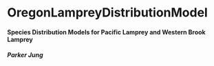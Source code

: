 # OregonLampreyDistributionModel
#### Species Distribution Models for Pacific Lamprey and Western Brook Lamprey
##### Parker Jung
